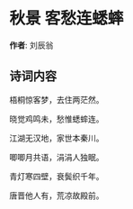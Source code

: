 # 秋景 客愁连蟋蟀

**作者**: 刘辰翁

## 诗词内容

梧桐惊客梦，去住两茫然。

晓觉鸡鸣未，愁惟蟋蟀连。

江湖无汉地，家世本秦川。

唧唧月共语，涓涓人独眠。

青灯寒四壁，衰鬓织千年。

唐晋他人有，荒凉故殿前。

